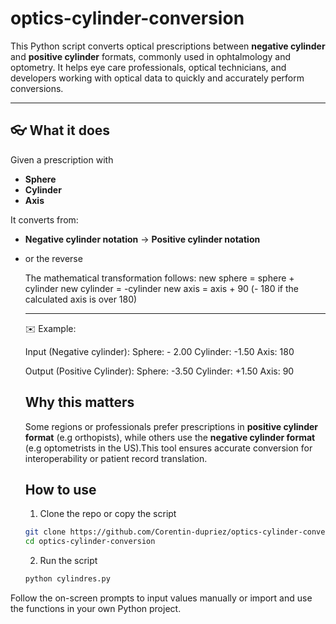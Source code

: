 # optics-cylinder-conversion

This Python script converts optical prescriptions between **negative cylinder** and **positive cylinder** formats, commonly used in ophtalmology and optometry. It helps eye care professionals, optical technicians, and developers working with optical data to quickly and accurately perform conversions.

---

## :eyeglasses: What it does

Given a prescription with 
- **Sphere**
- **Cylinder**
- **Axis**

It converts from: 
- **Negative cylinder notation** -> **Positive cylinder notation**
- or the reverse

  The mathematical transformation follows:
  new sphere = sphere + cylinder
  new cylinder = -cylinder
  new axis = axis + 90 (- 180 if the calculated axis is over 180)

  ---
  :envelope: Example:

  Input (Negative cylinder):
  Sphere: - 2.00
  Cylinder: -1.50
  Axis: 180

  Output (Positive Cylinder):
  Sphere: -3.50
  Cylinder: +1.50
  Axis: 90

  ## Why this matters

  Some regions or professionals prefer prescriptions in **positive cylinder format** (e.g orthopists), while others use the **negative cylinder format** (e.g optometrists in the US).This tool ensures accurate conversion for interoperability or patient record translation.

  ## How to use
  1. Clone the repo or copy the script
  ```bash
  git clone https://github.com/Corentin-dupriez/optics-cylinder-conversion.git
  cd optics-cylinder-conversion
    ```
  2. Run the script
  ```bash
  python cylindres.py
  ```

Follow the on-screen prompts to input values manually or import and use the functions in your own Python project.
